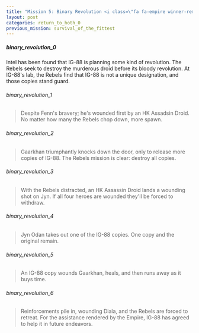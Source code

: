 ```yaml
---
title: "Mission 5: Binary Revolution <i class=\"fa fa-empire winner-rempire\" aria-hidden=\"true\"></i>"
layout: post
categories: return_to_hoth_0
previous_mission: survival_of_the_fittest
---
```


##### binary_revolution_0

Intel has been found that IG-88 is planning some kind of revolution. The Rebels seek to destroy the murderous droid before its bloody revolution. At IG-88's lab, the Rebels find that IG-88 is not a unique designation, and those copies stand guard.  

###### binary_revolution_1

> Despite Fenn's bravery; he's wounded first by an HK Assadsin Droid. No matter how many the Rebels chop down, more spawn. 

###### binary_revolution_2

> Gaarkhan triumphantly knocks down the door, only to release more copies of IG-88. The Rebels mission is clear: destroy all copies.  

###### binary_revolution_3

> With the Rebels distracted, an HK Assassin Droid lands a wounding shot on Jyn. If all four heroes are wounded they'll be forced to withdraw. 

###### binary_revolution_4

> Jyn Odan takes out one of the IG-88 copies. One copy and the original remain.  

###### binary_revolution_5

> An IG-88 copy wounds Gaarkhan, heals, and then runs away as it buys time.  

###### binary_revolution_6

> Reinforcements pile in, wounding Diala, and the Rebels are forced to retreat. For the assistance rendered by the Empire, IG-88 has agreed to help it in future endeavors. 